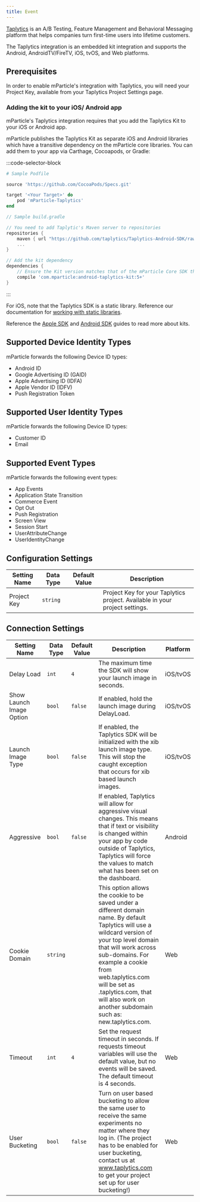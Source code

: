 ```yaml
---
title: Event
---
```


[Taplytics](https://taplytics.com/) is an A/B Testing, Feature Management and Behavioral Messaging platform that helps companies turn first-time users into lifetime customers.

The Taplytics integration is an embedded kit integration and supports the Android, AndroidTV/FireTV, iOS, tvOS, and Web platforms.

## Prerequisites

In order to enable mParticle's integration with Taplytics, you will need your Project Key, available from your Taplytics Project Settings page.

### Adding the kit to your iOS/ Android app

mParticle's Taplytics integration requires that you add the Taplytics Kit to your iOS or Android app.

mParticle publishes the Taplytics Kit as separate iOS and Android libraries which have a transitive dependency on the mParticle core libraries. You can add them to your app via Carthage, Cocoapods, or Gradle:

:::code-selector-block
~~~ruby
# Sample Podfile

source 'https://github.com/CocoaPods/Specs.git'

target '<Your Target>' do
    pod 'mParticle-Taplytics'
end
~~~

~~~groovy
// Sample build.gradle

// You need to add Taplytic's Maven server to repositories
repositories {
    maven { url "https://github.com/taplytics/Taplytics-Android-SDK/raw/master/AndroidStudio/" }
    ...
}

// Add the kit dependency
dependencies {
    // Ensure the Kit version matches that of the mParticle Core SDK that you're using
    compile 'com.mparticle:android-taplytics-kit:5+' 
}
~~~
:::

For iOS, note that the Taplytics SDK is a static library. Reference our documentation for [working with static libraries](/developers/sdk/ios/getting-started/#working-with-static-libraries).

Reference the [Apple SDK](/developers/sdk/ios/kits/) and [Android SDK](/developers/sdk/android/kits/) guides to read more about kits.

## Supported Device Identity Types

mParticle forwards the following Device ID types:

* Android ID
* Google Advertising ID (GAID)
* Apple Advertising ID (IDFA)
* Apple Vendor ID (IDFV) 
* Push Registration Token

## Supported User Identity Types

mParticle forwards the following Device ID types:

* Customer ID
* Email

## Supported Event Types

mParticle forwards the following event types:

* App Events
* Application State Transition
* Commerce Event
* Opt Out
* Push Registration
* Screen View
* Session Start
* UserAttributeChange
* UserIdentityChange



## Configuration Settings

Setting Name| Data Type | Default Value | Description
|---|---|---|---|
Project Key| `string` | | Project Key for your Taplytics project. Available in your project settings.


## Connection Settings

Setting Name| Data Type | Default Value | Description | Platform |
|---|---|---|---|---|
Delay Load  | `int` | `4` | The maximum time the SDK will show your launch image in seconds. | iOS/tvOS
Show Launch Image Option  | `bool` | `false` | If enabled, hold the launch image during DelayLoad.  | iOS/tvOS
Launch Image Type  | `bool` | `false` | If enabled, the Taplytics SDK will be initialized with the xib launch image type. This will stop the caught exception that occurs for xib based launch images. | iOS/tvOS
Aggressive  | `bool` | `false` | If enabled, Taplytics will allow for aggressive visual changes. This means that if text or visibility is changed within your app by code outside of Taplytics, Taplytics will force the values to match what has been set on the dashboard. | Android
Cookie Domain | `string` | | This option allows the cookie to be saved under a different domain name. By default Taplytics will use a wildcard version of your top level domain that will work across sub-domains. For example a cookie from web.taplytics.com will be set as .taplytics.com, that will also work on another subdomain such as: new.taplytics.com. | Web |
Timeout | `int` | `4` | Set the request timeout in seconds. If requests timeout variables will use the default value, but no events will be saved. The default timeout is 4 seconds. | Web |
User Bucketing | `bool` | `false` |Turn on user based bucketing to allow the same user to receive the same experiments no matter where they log in. (The project has to be enabled for user bucketing, contact us at www.taplytics.com to get your project set up for user bucketing!) | Web |



